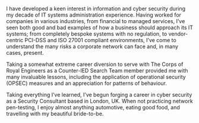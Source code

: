 I have developed a keen interest in information and cyber security during my decade of IT systems administration experience. Having worked for companies in various industries, from financial to managed services, I’ve seen both good and bad examples of how a business should approach its IT systems; from completely bespoke systems with no regulation, to vendor-centric PCI-DSS and ISO 27001 compliant environments, I’ve come to understand the many risks a corporate network can face and, in many cases, present.

Taking a somewhat extreme career diversion to serve with The Corps of Royal Engineers as a Counter-IED Search Team member provided me with many invaluable lessons, including the application of operational security (OPSEC) measures and an appreciation for patterns of behaviour.

Taking everything I’ve learned, I’ve begun forging a career in cyber security as a Security Consultant based in London, UK. When not practicing network pen-testing, I enjoy almost anything automotive, eating good food, and travelling with my beautiful bride-to-be.
